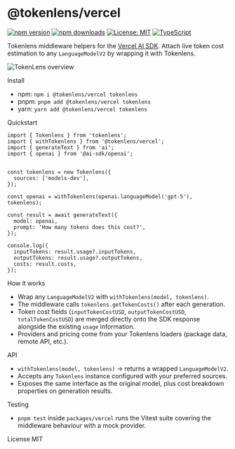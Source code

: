 @tokenlens/vercel
=================

[![npm version](https://img.shields.io/npm/v/%40tokenlens%2Fvercel.svg)](https://www.npmjs.com/package/@tokenlens/vercel)
[![npm downloads](https://img.shields.io/npm/dm/%40tokenlens%2Fvercel.svg)](https://www.npmjs.com/package/@tokenlens/vercel)
[![License: MIT](https://img.shields.io/badge/License-MIT-yellow.svg)](../../LICENSE)
[![TypeScript](https://img.shields.io/badge/TypeScript-5.x-blue.svg)](https://www.typescriptlang.org/)

Tokenlens middleware helpers for the [Vercel AI SDK](https://sdk.vercel.ai). Attach live token cost estimation to any `LanguageModelV2` by wrapping it with Tokenlens.

![TokenLens overview](https://raw.githubusercontent.com/xn1cklas/tokenlens/HEAD/assets/tokenlens.png)


Install
- npm: `npm i @tokenlens/vercel tokenlens`
- pnpm: `pnpm add @tokenlens/vercel tokenlens`
- yarn: `yarn add @tokenlens/vercel tokenlens`


Quickstart
```
import { Tokenlens } from 'tokenlens';
import { withTokenlens } from '@tokenlens/vercel';
import { generateText } from 'ai';
import { openai } from '@ai-sdk/openai';


const tokenlens = new Tokenlens({
  sources: ['models-dev'],
});

const openai = withTokenlens(openai.languageModel('gpt-5'), tokenlens);

const result = await generateText({
  model: openai,
  prompt: 'How many tokens does this cost?',
});

console.log({
  inputTokens: result.usage?.inputTokens,
  outputTokens: result.usage?.outputTokens,
  costs: result.costs,
});
```


How it works
- Wrap any `LanguageModelV2` with `withTokenlens(model, tokenlens)`.
- The middleware calls `tokenlens.getTokenCosts()` after each generation.
- Token cost fields (`inputTokenCostUSD`, `outputTokenCostUSD`, `totalTokenCostUSD`) are merged directly onto the SDK response alongside the existing `usage` information.
- Providers and pricing come from your Tokenlens loaders (package data, remote API, etc.).


API
- `withTokenlens(model, tokenlens)` → returns a wrapped `LanguageModelV2`.
- Accepts any `Tokenlens` instance configured with your preferred sources.
- Exposes the same interface as the original model, plus cost breakdown properties on generation results.


Testing
- `pnpm test` inside `packages/vercel` runs the Vitest suite covering the middleware behaviour with a mock provider.


License
MIT
